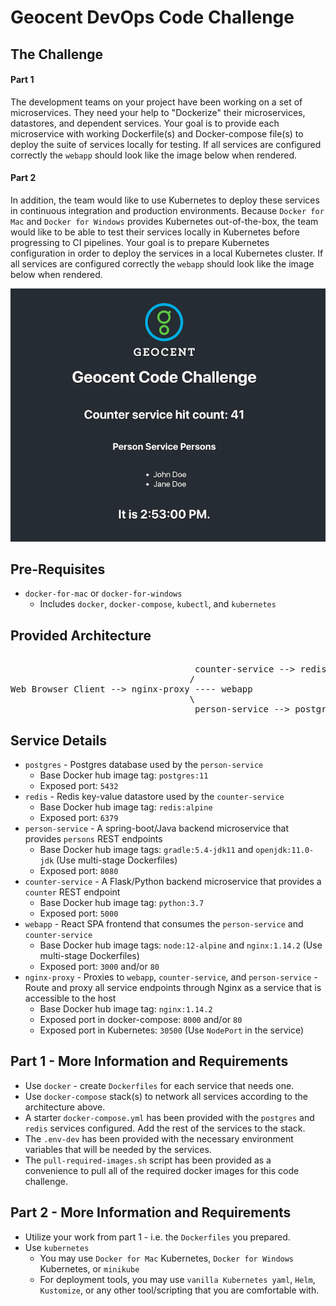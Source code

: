 # Geocent DevOps Code Challenge

## The Challenge

#### Part 1
The development teams on your project have been working on a set of microservices. They need your help to "Dockerize" their microservices, datastores, and dependent services. Your goal is to provide each microservice with working Dockerfile(s) and Docker-compose file(s) to deploy the suite of services locally for testing. If all services are configured correctly the `webapp` should look like the image below when rendered.

#### Part 2
In addition, the team would like to use Kubernetes to deploy these services in continuous integration and production environments. Because `Docker for Mac` and `Docker for Windows` provides Kubernetes out-of-the-box, the team would like to be able to test their services locally in Kubernetes before progressing to CI pipelines. Your goal is to prepare Kubernetes configuration in order to deploy the services in a local Kubernetes cluster. If all services are configured correctly the `webapp` should look like the image below when rendered.

![Ideal Scenario image](./ideal-scenario.png)

## Pre-Requisites
- `docker-for-mac` or `docker-for-windows`
	- Includes `docker`, `docker-compose`, `kubectl`, and `kubernetes`

## Provided Architecture
<pre>																			  
                                   counter-service --> redis												
                                  /
Web Browser Client --> nginx-proxy ---- webapp
                                  \
                                   person-service --> postgres
</pre>

## Service Details
- `postgres` - Postgres database used by the `person-service`
	- Base Docker hub image tag: `postgres:11`
	- Exposed port: `5432`
- `redis` - Redis key-value datastore used by the `counter-service`
	- Base Docker hub image tag: `redis:alpine`
	- Exposed port: `6379`
- `person-service` - A spring-boot/Java backend microservice that provides `persons` REST endpoints
	- Base Docker hub image tags: `gradle:5.4-jdk11` and `openjdk:11.0-jdk` (Use multi-stage Dockerfiles)
	- Exposed port: `8080`
- `counter-service` - A Flask/Python backend microservice that provides a `counter` REST endpoint
	- Base Docker hub image tag: `python:3.7`
	- Exposed port: `5000`
- `webapp` - React SPA frontend that consumes the `person-service` and `counter-service`
	- Base Docker hub image tags: `node:12-alpine` and `nginx:1.14.2` (Use multi-stage Dockerfiles)
	- Exposed port: `3000` and/or `80`
- `nginx-proxy` - Proxies to `webapp`, `counter-service`, and `person-service` - Route and proxy all service endpoints through Nginx as a service that is accessible to the host
	- Base Docker hub image tag: `nginx:1.14.2`
	- Exposed port in docker-compose: `8000` and/or `80`
	- Exposed port in Kubernetes: `30500` (Use `NodePort` in the service)

## Part 1 - More Information and Requirements
- Use `docker` - create `Dockerfiles` for each service that needs one.
- Use `docker-compose` stack(s) to network all services according to the architecture above.
- A starter `docker-compose.yml` has been provided with the `postgres` and `redis` services configured. Add the rest of the services to the stack.
- The `.env-dev` has been provided with the necessary environment variables that will be needed by the services.
- The `pull-required-images.sh` script has been provided as a convenience to pull all of the required docker images for this code challenge.

## Part 2 - More Information and Requirements
- Utilize your work from part 1 - i.e. the `Dockerfiles` you prepared.
- Use `kubernetes`
	- You may use `Docker for Mac` Kubernetes, `Docker for Windows` Kubernetes, or `minikube`
	- For deployment tools, you may use `vanilla Kubernetes yaml`, `Helm`, `Kustomize`, or any other tool/scripting that you are comfortable with.
